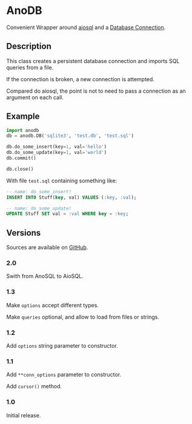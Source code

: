 # AnoDB

Convenient Wrapper around [aiosql](https://github.com/nackjicholson/aiosql)
and a [Database Connection](https://www.python.org/dev/peps/pep-0249).

## Description

This class creates a persistent database connection and imports
SQL queries from a file.

If the connection is broken, a new connection is attempted.

Compared do aiosql, the point is not to need to pass a connection
as an argument on each call.

## Example

```Python
import anodb
db = anodb.DB('sqlite3', 'test.db', 'test.sql')

db.do_some_insert(key=1, val='hello')
db.do_some_update(key=1, val='world')
db.commit()

db.close()
```

With file `test.sql` containing something like:

```SQL
-- name: do_some_insert!
INSERT INTO Stuff(key, val) VALUES (:key, :val);

-- name: do_some_update!
UPDATE Stuff SET val = :val WHERE key = :key;
```

## Versions

Sources are available on [GitHub](https://github.com/zx80/anodb).

### 2.0

Swith from AnoSQL to AioSQL.

### 1.3

Make `options` accept different types.

Make `queries` optional, and allow to load from files or strings.

### 1.2

Add `options` string parameter to constructor.

### 1.1

Add `**conn_options` parameter to constructor.

Add `cursor()` method.

### 1.0

Initial release.
